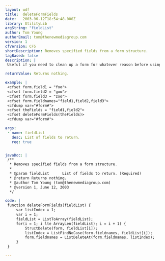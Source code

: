 ```yaml
---
layout: udf
title:  deleteFormFields
date:   2003-06-12T18:54:48.000Z
library: UtilityLib
argString: "fieldList"
author: Tom Young
authorEmail: tom@thenewmediagroup.com
version: 1
cfVersion: CF5
shortDescription: Removes specified fields from a form structure.
tagBased: false
description: |
 Useful if you need to clean up a form for whatever reason before using the cfinsert or cfupdate tag. Takes a comma-delimited list of form field names as its only argument.

returnValue: Returns nothing.

example: |
 <cfset form.field1 = "foo">
 <cfset form.field2 = "goo">
 <cfset form.field3 = "zoo">
 <cfset form.fieldnames="field1,field2,field3">
 <cfdump var="#form#">
 <cfset theFields = "field1,field2">
 <cfset deleteFormFields(theFields)>
 <cfdump var="#form#">

args:
 - name: fieldList
   desc: List of fields to return.
   req: true


javaDoc: |
 /**
  * Removes specified fields from a form structure.
  * 
  * @param fieldList      List of fields to return. (Required)
  * @return Returns nothing. 
  * @author Tom Young (tom@thenewmediagroup.com) 
  * @version 1, June 12, 2003 
  */

code: |
 function deleteFormFields(fieldList) {
     var listIndex = 1;
     var i = 1;
     fieldList = ListToArray(fieldList);
     for(i = 1; i lte ArrayLen(fieldList); i = i + 1) {
         StructDelete(form, fieldList[i]);
         listIndex = ListFindNoCase(form.fieldnames, fieldList[i]);
         form.fieldnames = ListDeleteAt(form.fieldnames, listIndex);
     }
 }

---
```


